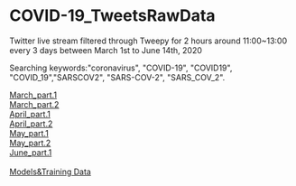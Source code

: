 # COVID-19_TweetsRawData
Twitter live stream filtered through Tweepy for 2 hours around 11:00~13:00 every 3 days between March 1st to June 14th, 2020

Searching keywords:"coronavirus", "COVID-19", "COVID19", "COVID_19","SARSCOV2", "SARS-COV-2", "SARS_COV_2".


<a href="https://menghtsai.com/RawData_Mar_part1.zip">March_part.1</a><br/>
<a href="https://menghtsai.com/RawData_Mar_part2.zip">March_part.2</a><br/>
<a href="https://menghtsai.com/RawData_April_part1.zip">April_part.1</a><br/>
<a href="https://menghtsai.com/RawData_April_part2.zip">April_part.2</a><br/>
<a href="https://menghtsai.com/RawData_May_part1.zip">May_part.1</a><br/>
<a href="https://menghtsai.com/RawData_May_part2.zip">May_part.2</a><br/>
<a href="https://menghtsai.com/RawData_June_part1.zip">June_part.1</a><br/>
<br/>
<a href="https://menghtsai.com/ModelsAndTrainingSets.zip">Models&Training Data</a>
